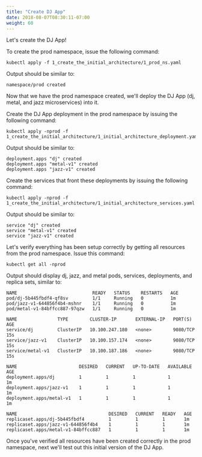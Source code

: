 ```yaml
---
title: "Create DJ App"
date: 2018-08-07T08:30:11-07:00
weight: 60
---
```


Let's create the DJ App!

To create the prod namespace, issue the following command:

```
kubectl apply -f 1_create_the_initial_architecture/1_prod_ns.yaml
```

Output should be similar to:

```
namespace/prod created
```

Now that we have the prod namespace created, we'll deploy the DJ App (dj, metal, and jazz microservices) into it.

Create the DJ App deployment in the prod namespace by issuing the following command:

```
kubectl apply -nprod -f 1_create_the_initial_architecture/1_initial_architecture_deployment.yaml
```

Output should be similar to:

```
deployment.apps "dj" created
deployment.apps "metal-v1" created
deployment.apps "jazz-v1" created
```

Create the services that front these deployments by issuing the following command:

```
kubectl apply -nprod -f 1_create_the_initial_architecture/1_initial_architecture_services.yaml
```

Output should be similar to:

```
service "dj" created
service "metal-v1" created
service "jazz-v1" created
```

Let's verify everything has been setup correctly by getting all resources from the prod namespace.  Issue this command:

```
kubectl get all -nprod
```

Output should display dj, jazz, and metal pods, services, deployments, and replica sets, similar to:

```
NAME                            READY   STATUS    RESTARTS   AGE
pod/dj-5b445fbdf4-qf8sv         1/1     Running   0          1m
pod/jazz-v1-644856f4b4-mshnr    1/1     Running   0          1m
pod/metal-v1-84bffcc887-97qzw   1/1     Running   0          1m

NAME               TYPE        CLUSTER-IP       EXTERNAL-IP   PORT(S)    AGE
service/dj         ClusterIP   10.100.247.180   <none>        9080/TCP   15s
service/jazz-v1    ClusterIP   10.100.157.174   <none>        9080/TCP   15s
service/metal-v1   ClusterIP   10.100.187.186   <none>        9080/TCP   15s

NAME                       DESIRED   CURRENT   UP-TO-DATE   AVAILABLE   AGE
deployment.apps/dj         1         1         1            1           1m
deployment.apps/jazz-v1    1         1         1            1           1m
deployment.apps/metal-v1   1         1         1            1           1m

NAME                                  DESIRED   CURRENT   READY   AGE
replicaset.apps/dj-5b445fbdf4         1         1         1       1m
replicaset.apps/jazz-v1-644856f4b4    1         1         1       1m
replicaset.apps/metal-v1-84bffcc887   1         1         1       1m

```

Once you've verified all resources have been created correctly in the prod namespace, next we'll test out this initial version of the DJ App.
